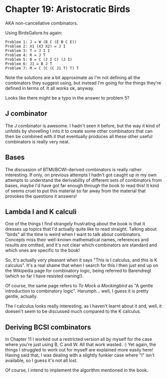 # Chapter 19: Aristocratic Birds

AKA non-cancellative combinators.

Using BirdsGalore.hs again:

```
Problem 1: J = W (B C (E B C E))
Problem 2: X1 (X3 X2) = J I
Problem 3: T = J I I
Problem 4: R = J T
Problem 5: B = C (J I C) (J I)
Problem 6: J1 = B J T
Problem 7: M = C (C (C J1 T) T) T
```

Note the solutions are a bit approximate as I'm not defining all the
combinators they suggest using, but instead I'm going for the things
they're defined in terms of. It all works ok, anyway.

Looks like there might be a typo in the answer to problem 5?

## J combinator

The J combinator is awesome. I hadn't seen it before, but the way it
kind of unfolds by shovelling I into it to create some other
combinators that can then be combined with it that eventually produces
all these other useful combinators is really very neat.

## Bases

The discussion of BTMI/BCWI-derived combinators is really rather
interesting. If only, on previous attempts I hadn't got caught up in
my own attempts to understand the derivability of different sets of
combinators from bases, maybe I'd have got far enough through the book
to read this! It kind of seems cruel to put this material so far away
from the material that provokes the questions it answers!

## Lambda I and K calculi

One of the things I find strangely frustrating about the book is that
it dresses up topics that I'd actually quite like to read straight.
Talking about "birds" all the time is weird when I want to talk about
combinators. Concepts miss their well-known mathematical names,
references and results are omitted, and it's not clear which
combinators are standard and which ones are specific to the book!

So, it's actually very pleasant when it says "This is I calculus, and
this is K calculus". It's a real shame that when I search for this I
then just end up on the Wikipedia page for combinatory logic, being
referred to Barendregt (which so far I have resisted owning!).

Of course, the same page refers to *To Mock a Mockingbird* as "A
gentle introduction to combinatory logic". Harumph... well, I guess it
is pretty gentle, actually.

The I calculus looks really interesting, as I haven't learnt about it
and, well, it doesen't seem to be discussed much compared to the K
calculus.

## Deriving BCSI combinators

In Chapter 11 I worked out a restricted version all by myself for the
case where you're just using B, C and W. All that work wasted. :) Yet
again, the things I struggled to work out for myself are explained
more easily here! Having said that, I was dealing with a slightly
funkier case where "I" isn't available, so I guess it's not all lost.

Of course, I intend to implement the algorithm mentioned in the book.
